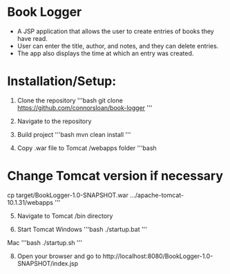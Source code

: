 # Book Logger

- A JSP application that allows the user to create entries of books they have read.
- User can enter the title, author, and notes, and they can delete entries.
- The app also displays the time at which an entry was created.

# Installation/Setup:

1. Clone the repository
'''bash
git clone https://github.com/connorsloan/book-logger
'''

1. Navigate to the repository

3. Build project
'''bash
mvn clean install
'''

4. Copy .war file to Tomcat /webapps folder
'''bash
# Change Tomcat version if necessary
cp target/BookLogger-1.0-SNAPSHOT.war .../apache-tomcat-10.1.31/webapps
'''

5. Navigate to Tomcat /bin directory

7. Start Tomcat
Windows
'''bash
./startup.bat
'''

Mac
'''bash
./startup.sh
'''

8. Open your browser and go to http://localhost:8080/BookLogger-1.0-SNAPSHOT/index.jsp
